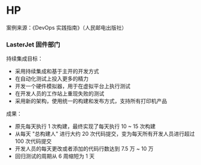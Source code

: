 # HP

案例来源：《DevOps 实践指南》（人民邮电出版社）

### LasterJet 固件部门

持续集成目标：

 - 采用持续集成和基于主开的开发方式
 - 在自动化测试上投入更多的精力
 - 开发一个硬件模拟器，用于在虚拟平台上执行测试
 - 在开发人员的工作站上重现失败的测试
 - 采用新的架构，使用统一的构建和发布方式，支持所有打印机产品

成果：

 - 原先每天执行 1 次构建，最终实现了每天执行 10 ~ 15 次构建 
 - 从每天 "总构建人" 进行大约 20 次代码提交，变为每天所有开发人员进行超过 100 次代码提交
 - 开发人员的每天更改或者添加的代码行数达到 7.5 万 ~ 10 万
 - 回归测试的周期从 6 周缩短为 1 天
